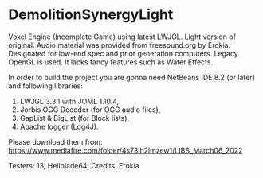 # DemolitionSynergyLight
Voxel Engine (Incomplete Game) using latest LWJGL. Light version of original. Audio material was provided from freesound.org by Erokia.
Designated for low-end spec and prior generation computers. Legacy OpenGL is used. It lacks fancy features such as Water Effects.

In order to build the project you are gonna need NetBeans IDE 8.2 (or later) and following libraries:

1. LWJGL 3.3.1 with JOML 1.10.4,
2. Jorbis OGG Decoder (for OGG audio files),
3. GapList & BigList (for Block lists),
4. Apache logger (Log4J).

Please download them from: https://www.mediafire.com/folder/4s73lh2imzew1/LIBS_March06_2022


Testers: 13, Hellblade64;
Credits: Erokia
